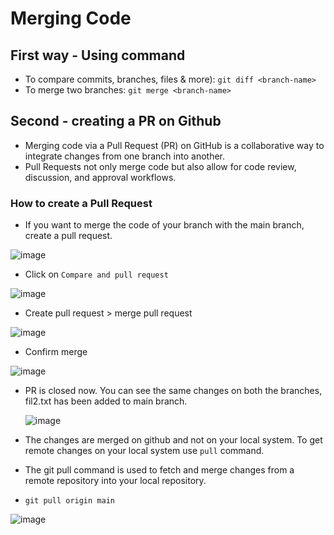 # Merging Code

## First way - Using command

- To compare commits, branches, files & more): `git diff <branch-name>` 
- To merge two branches: `git merge <branch-name>`  

## Second -  creating a PR on Github

- Merging code via a Pull Request (PR) on GitHub is a collaborative way to integrate changes from one branch into another. 
- Pull Requests not only merge code but also allow for code review, discussion, and approval workflows. 

###  How to create a Pull Request 

- If you want to merge the code of your branch with the main branch, create a pull request.

![image](https://github.com/user-attachments/assets/4c760e7a-71fe-4a23-ba64-ab664ba495fe)

- Click on `Compare and pull request` 

![image](https://github.com/user-attachments/assets/aa759b40-1df9-4d2a-94e4-e1a3f66e55bc)

- Create pull request > merge pull request

![image](https://github.com/user-attachments/assets/de487e04-95fd-4301-aa35-b07b5c5af48d)

- Confirm merge
 
![image](https://github.com/user-attachments/assets/145f5fcb-ca8d-451e-9eb4-8320d3346d16)

- PR is closed now. You can see the same changes on both the branches, fil2.txt has been added to main branch.
  
  ![image](https://github.com/user-attachments/assets/8bb18af0-b293-4e2b-83c7-3359691d6342)

- The changes are merged on github and not on your local system. To get remote changes on your local system use `pull` command.
- The git pull command is used to fetch and merge changes from a remote repository into your local repository.
- `git pull origin main`

![image](https://github.com/user-attachments/assets/9e6437f3-b439-40d4-bab4-c014b1da1f46)

